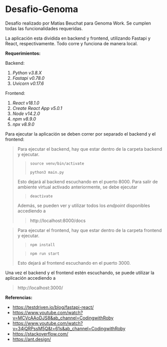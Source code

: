 # Desafio-Genoma

Desafío realizado por Matías Beuchat para Genoma Work. Se cumplen todas las funcionalidades requeridas.

La aplicación esta dividida en backend y frontend, utilizando Fastapi y React, respectivamente. Todo corre y funciona de manera local.


**Requerimientos:**

Backend:
1. *Python v3.8.X*
2. *Fastapi v0.78.0*
3. *Uvicorn v0.17.6*

Frontend:

1. *React v18.1.0*
2. *Create React App v5.0.1*
3. *Node v14.2.0*
4. *npm v8.9.0*
5. *npx v8.9.0*


Para ejecutar la aplicación se deben correr por separado el backend y el frontend:

>Para ejecutar el backend, hay que estar dentro de la carpeta backend y ejecutar.
>
>>`source venv/bin/activate`
>>
>>`python3 main.py`
>
>Esto dejará al backend escuchando en el puerto 8000. Para salir de ambiente virtual activado anteriormente, se debe ejecutar
>
>>`deactivate`
>
>Además, se pueden ver y utilizar todos los *endpoint* disponibles accediendo a 
>>http://localhost:8000/docs


>Para ejecutar el frontend, hay que estar dentro de la carpeta frontend y ejecutar.
>
>>`npm install`
>
>>`npm run start`
>
>Esto dejará al frontend escuchando en el puerto 3000.

Una vez el backend y el frontend estén escuchando, se puede utilizar la aplicación accediendo a 
>http://localhost:3000/


**Referencias:**


- https://testdriven.io/blog/fastapi-react/
- https://www.youtube.com/watch?v=MCVcAAoDJS8&ab_channel=CodingwithRoby
- https://www.youtube.com/watch?v=34jQRPssM5Q&t=61s&ab_channel=CodingwithRoby
- https://stackoverflow.com/
- https://ant.design/